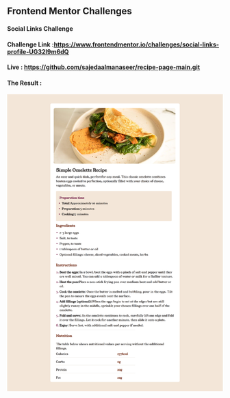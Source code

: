 ## Frontend Mentor Challenges

#### Social Links Challenge

#### Challenge Link :https://www.frontendmentor.io/challenges/social-links-profile-UG32l9m6dQ

#### Live : https://github.com/sajedaalmanaseer/recipe-page-main.git

#### The Result :

![alt text](Res.png)
